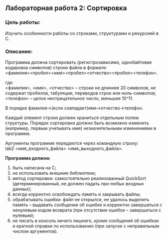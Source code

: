 ## Лабораторная работа 2: Сортировка
### Цель работы: 
Изучить особенности работы со строками, структурами и рекурсией в C.
### Описание:
Программа должна сортировать (регистрозависимо, однобайтовая кодировка символов) строки файла в формате:  
<фамилия><пробел><имя><пробел><отчество><пробел><телефон>.  

где:  
<фамилия>, <имя>, <отчество> – строки не длиннее 20 символов, не содержат пробелов, табуляции, переводов строк или ноль-символов;  
<телефон> – целое неотрицательное число, меньшее 10^11.  

В порядке фамилия->(если совпадает)имя->отчество->телефон.  

Каждый элемент строки должен храниться отдельным полем структуры. Порядок сортировки должно быть возможно изменить (например, первым учитывать имя) незначительными изменениями в программе.  

Аргументы программе передаются через командную строку:  
lab2 <имя_входного_файла> <имя_выходного_файла>. 

**Программа должна:**

1. быть написана на C;
2. не использовать внешние библиотеки;
3. метод сортировки: самостоятельно реализованный QuickSort (детерминированный, не должен падать при любых входных данных);
4. всегда корректно освобождать память и закрывать файлы;
5. обрабатывать ошибки: файл не открылся, не удалось выделить память – выдавать сообщение об ошибке и корректно завершаться с ненулевым кодом возврата (при отсутствии ошибок – завершаться с нулевым);
6. не писать в консоль ничего лишнего, кроме сообщений об ошибках и краткой справки по использованию (при запуске с неправильным числом аргументов).
